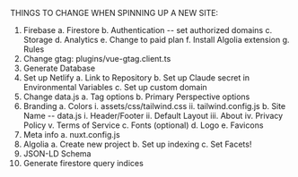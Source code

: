 THINGS TO CHANGE WHEN SPINNING UP A NEW SITE:

1. Firebase
   a. Firestore
   b. Authentication -- set authorized domains
   c. Storage
   d. Analytics
   e. Change to paid plan
   f. Install Algolia extension
   g. Rules
2. Change gtag: plugins/vue-gtag.client.ts
3. Generate Database
4. Set up Netlify
   a. Link to Repository
   b. Set up Claude secret in Environmental Variables
   c. Set up custom domain
5. Change data.js
   a. Tag options
   b. Primary Perspective options
6. Branding
   a. Colors
   i. assets/css/tailwind.css
   ii. tailwind.config.js
   b. Site Name -- data.js
   i. Header/Footer
   ii. Default Layout
   iii. About
   iv. Privacy Policy
   v. Terms of Service
   c. Fonts (optional)
   d. Logo
   e. Favicons
7. Meta info
   a. nuxt.config.js
8. Algolia
   a. Create new project
   b. Set up indexing
   c. Set Facets!
9. JSON-LD Schema
10. Generate firestore query indices
